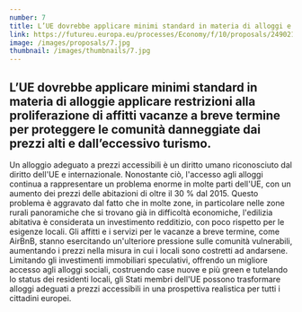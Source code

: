 ```yaml
---
number: 7
title: L’UE dovrebbe applicare minimi standard in materia di alloggi e applicare restrizioni alla proliferazione di affitti vacanze a breve termine per proteggere le comunità danneggiate dai prezzi alti e dall’eccessivo turismo.
link: https://futureu.europa.eu/processes/Economy/f/10/proposals/249021
image: /images/proposals/7.jpg
thumbnail: /images/thumbnails/7.jpg
---
```


## L’UE dovrebbe applicare __minimi standard in materia di alloggie__ applicare __restrizioni alla proliferazione di affitti vacanze a breve termine__ per proteggere le comunità danneggiate dai prezzi alti e dall’eccessivo turismo.

Un alloggio adeguato a prezzi accessibili è un diritto umano riconosciuto dal diritto dell'UE e internazionale. Nonostante ciò, l'accesso agli alloggi continua a rappresentare un problema enorme in molte parti dell'UE, con un aumento dei prezzi delle abitazioni di oltre il 30 % dal 2015. Questo problema è aggravato dal fatto che in molte zone, in particolare nelle zone rurali panoramiche che si trovano già in difficoltà economiche, l'edilizia abitativa è considerata un investimento redditizio, con poco rispetto per le esigenze locali. Gli affitti e i servizi per le vacanze a breve termine, come AirBnB, stanno esercitando un'ulteriore pressione sulle comunità vulnerabili, aumentando i prezzi nella misura in cui i locali sono costretti ad andarsene. Limitando gli investimenti immobiliari speculativi, offrendo un migliore accesso agli alloggi sociali, costruendo case nuove e più green e tutelando lo status dei residenti locali, gli Stati membri dell'UE possono trasformare alloggi adeguati a prezzi accessibili in una prospettiva realistica per tutti i cittadini europei.
